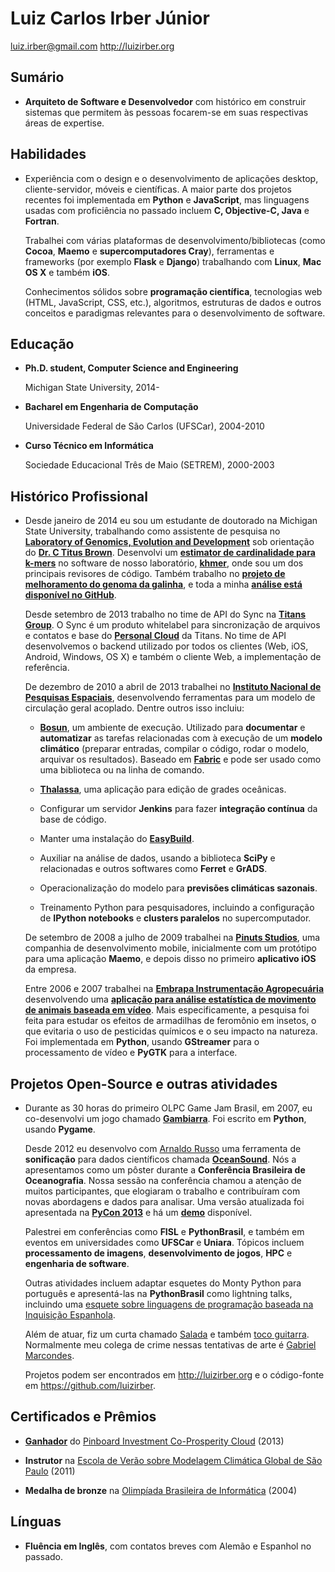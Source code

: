 Luiz Carlos Irber Júnior
========================

<luiz.irber@gmail.com>
<http://luizirber.org>

Sumário
-------

*   **Arquiteto de Software e Desenvolvedor** com histórico em construir
    sistemas que permitem às pessoas focarem-se em suas respectivas áreas
    de expertise.


Habilidades
-----------

*   Experiência com o design e o desenvolvimento de aplicações desktop,
    cliente-servidor, móveis e científicas. A maior parte dos projetos
    recentes foi implementada em **Python** e **JavaScript**, mas linguagens
    usadas com proficiência no passado incluem **C, Objective-C, Java** e
    **Fortran**.

    Trabalhei com várias plataformas de desenvolvimento/bibliotecas (como
    **Cocoa**, **Maemo** e **supercomputadores Cray**), ferramentas e
    frameworks (por exemplo **Flask** e **Django**) trabalhando com
    **Linux**, **Mac OS X** e também **iOS**.

    Conhecimentos sólidos sobre **programação científica**, tecnologias web
    (HTML, JavaScript, CSS, etc.), algoritmos, estruturas de dados e outros
    conceitos e paradigmas relevantes para o desenvolvimento de software.


Educação
--------

*   **Ph.D. student, Computer Science and Engineering**

    Michigan State University, 2014-

*   **Bacharel em Engenharia de Computação**

    Universidade Federal de São Carlos (UFSCar), 2004-2010

*   **Curso Técnico em Informática**

    Sociedade Educacional Três de Maio (SETREM), 2000-2003


Histórico Profissional
----------------------

*   Desde janeiro de 2014 eu sou um estudante de doutorado na
    Michigan State University, trabalhando como assistente de pesquisa
    no [**Laboratory of Genomics, Evolution and Development**][24]
    sob orientação do [**Dr. C Titus Brown**][25].
    Desenvolvi um [**estimator de cardinalidade para k-mers**][26] no software de nosso laboratório,
    [**khmer**][27],
    onde sou um dos principais revisores de código.
    Também trabalho no [**projeto de melhoramento do genoma da galinha**][28],
    e toda a minha [**análise está disponível no GitHub**][29].

    Desde setembro de 2013 trabalho no time de API do Sync na
    [**Titans Group**][22]. O Sync é um produto whitelabel para sincronização
    de arquivos e contatos  e base do [**Personal Cloud**][23] da Titans.
    No time de API desenvolvemos o backend utilizado por todos os clientes
    (Web, iOS, Android, Windows, OS X) e também o cliente Web, a implementação
    de referência.

    De dezembro de 2010 a abril de 2013 trabalhei no
    [**Instituto Nacional de Pesquisas Espaciais**][1],
    desenvolvendo ferramentas para um modelo de circulação geral acoplado.
    Dentre outros isso incluiu:

    -  [**Bosun**][2], um ambiente de execução. Utilizado para
    **documentar** e **automatizar** as tarefas relacionadas com à execução
    de um **modelo climático** (preparar entradas, compilar o código,
    rodar o modelo, arquivar os resultados). Baseado em [**Fabric**][3]
    e pode ser usado como uma biblioteca ou na linha de comando.

    -  [**Thalassa**][4], uma aplicação para edição de grades oceânicas.

    -  Configurar um servidor **Jenkins** para fazer **integração contínua**
    da base de código.

    -  Manter uma instalação do [**EasyBuild**][20].

    -  Auxiliar na análise de dados, usando a biblioteca **SciPy** e
       relacionadas e outros softwares como **Ferret** e **GrADS**.

    -  Operacionalização do modelo para **previsões climáticas sazonais**.

    -  Treinamento Python para pesquisadores, incluindo a configuração de
    **IPython notebooks** e **clusters paralelos** no supercomputador.

    De setembro de 2008 a julho de 2009 trabalhei na [**Pinuts Studios**][5],
    uma companhia de desenvolvimento mobile, inicialmente com um protótipo
    para uma aplicação **Maemo**, e depois disso no primeiro **aplicativo
    iOS** da empresa.

    Entre 2006 e 2007 trabalhei na [**Embrapa Instrumentação
    Agropecuária**][21] desenvolvendo uma [**aplicação para
    análise estatística de movimento de animais baseada em vídeo**][6].
    Mais especificamente, a pesquisa foi feita para estudar os efeitos
    de armadilhas de feromônio em insetos, o que evitaria o uso de
    pesticidas químicos e o seu impacto na natureza.
    Foi implementada em **Python**, usando **GStreamer** para o processamento
    de vídeo e **PyGTK** para a interface.


Projetos Open-Source e outras atividades
-----------------------------------------

*   Durante as 30 horas do primeiro OLPC Game Jam Brasil, em 2007, eu
    co-desenvolvi um jogo chamado [**Gambiarra**][7]. Foi escrito em
    **Python**, usando **Pygame**.

    Desde 2012 eu desenvolvo com [Arnaldo Russo][8] uma ferramenta de
    **sonificação** para dados científicos chamada [**OceanSound**][9].
    Nós a apresentamos como um pôster durante a **Conferência Brasileira
    de Oceanografia**. Nossa sessão na conferência chamou a atenção de
    muitos participantes, que elogiaram o trabalho e contribuíram com novas
    abordagens e dados para analisar.
    Uma versão atualizada foi apresentada na [**PyCon 2013**][10] e há um
    [**demo**][11] disponível.

    Palestrei em conferências como **FISL** e **PythonBrasil**, e também em
    eventos em universidades como **UFSCar** e **Uniara**. Tópicos incluem
    **processamento de imagens**, **desenvolvimento de jogos**, **HPC** e
    **engenharia de software**.

    Outras atividades incluem adaptar esquetes do Monty Python para português
    e apresentá-las na **PythonBrasil** como lightning talks, incluindo uma
    [esquete sobre linguagens de programação baseada na Inquisição Espanhola][12].

    Além de atuar, fiz um curta chamado [Salada][13] e também
    [toco guitarra][14]. Normalmente meu colega de crime nessas tentativas
    de arte é [Gabriel Marcondes][15].

    Projetos podem ser encontrados em <http://luizirber.org> e o
    código-fonte em <https://github.com/luizirber>.


Certificados e Prêmios
----------------------

-   [**Ganhador**][16] do [Pinboard Investment Co-Prosperity Cloud][17] (2013)

-   **Instrutor** na [Escola de Verão sobre Modelagem Climática Global de São Paulo][18] (2011)

-   **Medalha de bronze** na [Olimpíada Brasileira de Informática][19] (2004)


Línguas
-------

*   **Fluência em Inglês**, com contatos breves com Alemão e Espanhol
    no passado.


[1]:  <http://gmao.ccst.inpe.br/>
[2]:  <https://github.com/luizirber/bosun>
[3]:  <http://fabfile.org>
[4]:  <https://github.com/luizirber/thalassa>
[5]:  <http://www.pinutsstudios.com.br>
[6]:  <http://github.com/luizirber/bugbrother>
[7]:  <http://wiki.laptop.org/go/Gambiarra>
[8]:  <http://ciclotux.blogspot.com.br>
[9]:  <http://github.com/arnaldorusso/oceansound>
[10]: <https://us.pycon.org/2013/schedule/presentation/201/>
[11]: <http://ocean.datasounds.org>
[12]: <http://www.youtube.com/watch?v=IQxjlGIz2ww>
[13]: <http://www.youtube.com/watch?v=lwlBgtjeNt0>
[14]: <http://www.youtube.com/watch?v=Dg2FgY8HL5I>
[15]: <https://github.com/gabrielmarcondes>
[16]: <http://blog.pinboard.in/2013/01/pinboard_co_prosperity_winners/>
[17]: <http://static.pinboard.in/prosperity_cloud.htm>
[18]: <http://spsgcm.ccst.inpe.br/>
[19]: <http://olimpiada.ic.unicamp.br/>
[20]: <http://hpcugent.github.io/easybuild/>
[21]: <http://www.cnpdia.embrapa.br/>
[22]: <http://www.titansgroup.com.br>
[23]: <http://www.titansgroup.com.br/cloud.php>
[24]: <http://ged.msu.edu>
[25]: <http://ivory.idyll.org/blog/>
[26]: <https://github.com/ged-lab/khmer>
[27]: <https://github.com/ged-lab/khmer/pull/257>
[28]: <http://ivory.idyll.org/blog/2013-posted-chick-improvement-grant.html>
[29]: <https://github.com/luizirber/galGal>
[30]: <http://software-carpentry.org>
